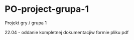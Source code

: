 # PO-project-grupa-1
Projekt gry / grupa 1

22.04 - oddanie kompletnej dokumentacjiw formie pliku pdf
